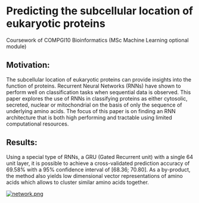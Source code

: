 # Predicting the subcellular location of eukaryotic proteins

Coursework of COMPGI10 Bioinformatics (MSc Machine Learning optional module)

## Motivation: 
The subcellular location of eukaryotic proteins can provide insights into the function of proteins. Recurrent Neural Networks (RNNs) have shown to perform well on classification tasks when sequential data is observed. This paper explores the use of RNNs in classifying proteins as either cytosolic, secreted, nuclear or mitochondrial on the basis of only the sequence of underlying amino acids. The focus of this paper is on finding an RNN architecture that is both high performing and tractable using limited computational resources.

## Results: 
Using a special type of RNNs, a GRU (Gated Recurrent unit) with a single 64 unit layer, it is possible to achieve a cross-validated prediction accuracy of 69.58% with a 95% confidence interval of [68.36; 70.80]. As a by-product, the method also yields low dimensional vector representations of amino acids which allows to cluster similar amino acids together.

[![network.png](https://s20.postimg.org/reiopnt5p/network.png)](https://postimg.org/image/uy4mfgvvd/)


